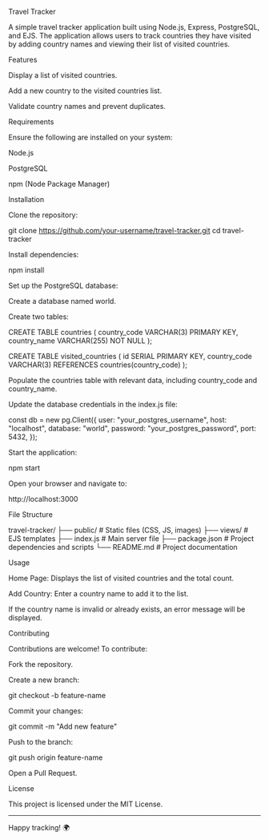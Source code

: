 Travel Tracker

A simple travel tracker application built using Node.js, Express, PostgreSQL, and EJS. The application allows users to track countries they have visited by adding country names and viewing their list of visited countries.

Features

Display a list of visited countries.

Add a new country to the visited countries list.

Validate country names and prevent duplicates.

Requirements

Ensure the following are installed on your system:

Node.js

PostgreSQL

npm (Node Package Manager)

Installation

Clone the repository:

git clone https://github.com/your-username/travel-tracker.git
cd travel-tracker

Install dependencies:

npm install

Set up the PostgreSQL database:

Create a database named world.

Create two tables:

CREATE TABLE countries (
  country_code VARCHAR(3) PRIMARY KEY,
  country_name VARCHAR(255) NOT NULL
);

CREATE TABLE visited_countries (
  id SERIAL PRIMARY KEY,
  country_code VARCHAR(3) REFERENCES countries(country_code)
);

Populate the countries table with relevant data, including country_code and country_name.

Update the database credentials in the index.js file:

const db = new pg.Client({
  user: "your_postgres_username",
  host: "localhost",
  database: "world",
  password: "your_postgres_password",
  port: 5432,
});

Start the application:

npm start

Open your browser and navigate to:

http://localhost:3000

File Structure

travel-tracker/
├── public/               # Static files (CSS, JS, images)
├── views/                # EJS templates
├── index.js              # Main server file
├── package.json          # Project dependencies and scripts
└── README.md             # Project documentation

Usage

Home Page: Displays the list of visited countries and the total count.

Add Country: Enter a country name to add it to the list.

If the country name is invalid or already exists, an error message will be displayed.

Contributing

Contributions are welcome! To contribute:

Fork the repository.

Create a new branch:

git checkout -b feature-name

Commit your changes:

git commit -m "Add new feature"

Push to the branch:

git push origin feature-name

Open a Pull Request.

License

This project is licensed under the MIT License.
___________________________________________________________________________________________________________________
Happy tracking! 🌍

